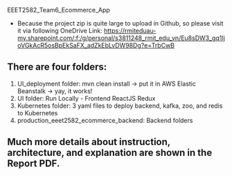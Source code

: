 EEET2582_Team6_Ecommerce_App
- Because the project zip is quite large to upload in Github, so please visit it via following OneDrive Link: https://rmiteduau-my.sharepoint.com/:f:/g/personal/s3811248_rmit_edu_vn/Eu8sDW3_gq1IjoVGkAcR5osBpEkSaFX_adZkEbLvDW98Dg?e=TrbCwB

## There are four folders:
1. UI_deployment folder: mvn clean install -> put it in AWS Elastic Beanstalk -> yay, it works!
2. UI folder: Run Locally - Frontend ReactJS Redux
3. Kubernetes folder: 3 yaml files to deploy backend, kafka, zoo, and redis to Kubernetes
4. production_eeet2582_ecommerce_backend: Backend folders

## Much more details about instruction, architecture, and explanation are shown in the Report PDF.
